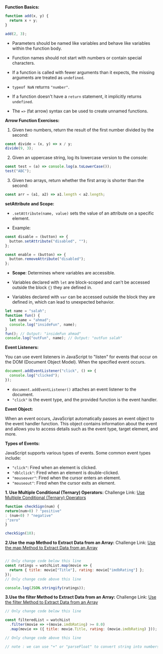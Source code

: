 
**Function Basics:**

```javascript
function add(x, y) {  
  return x + y;
}

add(2, 3); 
```

- Parameters should be named like variables and behave like variables within the function body.

- Function names should not start with numbers or contain special characters.

- If a function is called with fewer arguments than it expects, the missing arguments are treated as `undefined`.

- `typeof NaN` returns `"number"`.

- If a function doesn't have a `return` statement, it implicitly returns `undefined`.

- The `=>` (fat arrow) syntax can be used to create unnamed functions.

**Arrow Function Exercises:**

1. Given two numbers, return the result of the first number divided by the second:

```javascript
const divide = (x, y) => x / y;
divide(9, 3);
```

2. Given an uppercase string, log its lowercase version to the console:

```javascript
const test = (a) => console.log(a.toLowerCase());
test("ABC");
```

3. Given two arrays, return whether the first array is shorter than the second:

```javascript
const arr = (a1, a2) => a1.length < a2.length;
```

**setAttribute and Scope:**

- `.setAttribute(name, value)` sets the value of an attribute on a specific element.

- Example:
```javascript
const disable = (button) => {
  button.setAttribute("disabled", "");
};

const enable = (button) => {
  button.removeAttribute("disabled");
};
```

- **Scope**: Determines where variables are accessible.

- Variables declared with `let` are block-scoped and can't be accessed outside the block `{}` they are defined in.

- Variables declared with `var` can be accessed outside the block they are defined in, which can lead to unexpected behavior.

```javascript
let name = "salah";
function fun() {
  let name = "ahmad";
  console.log("insideFun", name);
}
fun(); // Output: "insideFun ahmad"
console.log("outFun", name); // Output: "outFun salah"
```

**Event Listeners:**

You can use event listeners in JavaScript to "listen" for events that occur on the DOM (Document Object Model). When the specified event occurs.

```javascript
document.addEventListener("click", () => {
  console.log("clicked");
});
```

- `document.addEventListener()` attaches an event listener to the document.
- `"click"` is the event type, and the provided function is the event handler.

**Event Object:**

When an event occurs, JavaScript automatically passes an event object to the event handler function. This object contains information about the event and allows you to access details such as the event type, target element, and more.

**Types of Events:**

JavaScript supports various types of events. Some common event types include:
- `"click"`: Fired when an element is clicked.
- `"dblclick"`: Fired when an element is double-clicked.
- `"mouseover"`: Fired when the cursor enters an element.
- `"mouseout"`: Fired when the cursor exits an element.



**1. Use Multiple Conditional (Ternary) Operators:**
Challenge Link: [Use Multiple Conditional (Ternary) Operators](https://www.freecodecamp.org/learn/javascript-algorithms-and-data-structures/basic-javascript/use-multiple-conditional-ternary-operators)
```javascript
function checkSign(num) {
return(num>0) ? "positive"
: (num<0) ? "negative"
:"zero"
}

checkSign(10);
```

**2.Use the map Method to Extract Data from an Array:**
Challenge Link: [Use the map Method to Extract Data from an Array](https://www.freecodecamp.org/learn/javascript-algorithms-and-data-structures/functional-programming/use-the-map-method-to-extract-data-from-an-array)

```javascript

// Only change code below this line
const ratings = watchList.map(movie => {
  return { title: movie["Title"], rating: movie["imdbRating"] };
});
// Only change code above this line

console.log(JSON.stringify(ratings));
```

**3.Use the filter Method to Extract Data from an Array:**
Challenge Link: [Use the filter Method to Extract Data from an Array](https://www.freecodecamp.org/learn/javascript-algorithms-and-data-structures/functional-programming/use-the-filter-method-to-extract-data-from-an-array)

```javascript
// Only change code below this line

const filteredList = watchList
  .filter(movie => +(movie.imdbRating) >= 8.0)
  .map(movie => ({ title: movie.Title, rating: (movie.imdbRating) }));

// Only change code above this line

// note : we can use "+" or "parseFloat" to convert string into numbers :DD
```

